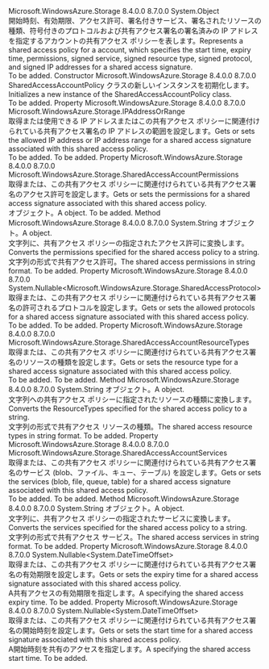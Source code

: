 <Type Name="SharedAccessAccountPolicy" FullName="Microsoft.WindowsAzure.Storage.SharedAccessAccountPolicy">
  <TypeSignature Language="C#" Value="public sealed class SharedAccessAccountPolicy" />
  <TypeSignature Language="ILAsm" Value=".class public auto ansi sealed beforefieldinit SharedAccessAccountPolicy extends System.Object" />
  <TypeSignature Language="DocId" Value="T:Microsoft.WindowsAzure.Storage.SharedAccessAccountPolicy" />
  <TypeSignature Language="VB.NET" Value="Public NotInheritable Class SharedAccessAccountPolicy" />
  <TypeSignature Language="F#" Value="type SharedAccessAccountPolicy = class" />
  <AssemblyInfo>
    <AssemblyName>Microsoft.WindowsAzure.Storage</AssemblyName>
    <AssemblyVersion>8.4.0.0</AssemblyVersion>
    <AssemblyVersion>8.7.0.0</AssemblyVersion>
  </AssemblyInfo>
  <Base>
    <BaseTypeName>System.Object</BaseTypeName>
  </Base>
  <Interfaces />
  <Docs>
    <summary>
            <span data-ttu-id="0ac6d-101">開始時刻、有効期限、アクセス許可、署名付きサービス、署名されたリソースの種類、符号付きのプロトコルおよび共有アクセス署名の署名済みの IP アドレスを指定するアカウントの共有アクセス ポリシーを表します。</span><span class="sxs-lookup"><span data-stu-id="0ac6d-101">Represents a shared access policy for a account, which specifies the start time, expiry time, permissions, signed service, signed resource type, signed protocol, and signed IP addresses for a shared access signature.</span></span>
            </summary>
    <remarks>To be added.</remarks>
  </Docs>
  <Members>
    <Member MemberName=".ctor">
      <MemberSignature Language="C#" Value="public SharedAccessAccountPolicy ();" />
      <MemberSignature Language="ILAsm" Value=".method public hidebysig specialname rtspecialname instance void .ctor() cil managed" />
      <MemberSignature Language="DocId" Value="M:Microsoft.WindowsAzure.Storage.SharedAccessAccountPolicy.#ctor" />
      <MemberSignature Language="VB.NET" Value="Public Sub New ()" />
      <MemberType>Constructor</MemberType>
      <AssemblyInfo>
        <AssemblyName>Microsoft.WindowsAzure.Storage</AssemblyName>
        <AssemblyVersion>8.4.0.0</AssemblyVersion>
        <AssemblyVersion>8.7.0.0</AssemblyVersion>
      </AssemblyInfo>
      <Parameters />
      <Docs>
        <summary>
            <span data-ttu-id="0ac6d-102">SharedAccessAccountPolicy クラスの新しいインスタンスを初期化します。</span><span class="sxs-lookup"><span data-stu-id="0ac6d-102">Initializes a new instance of the SharedAccessAccountPolicy class.</span></span>
            </summary>
        <remarks>To be added.</remarks>
      </Docs>
    </Member>
    <Member MemberName="IPAddressOrRange">
      <MemberSignature Language="C#" Value="public Microsoft.WindowsAzure.Storage.IPAddressOrRange IPAddressOrRange { get; set; }" />
      <MemberSignature Language="ILAsm" Value=".property instance class Microsoft.WindowsAzure.Storage.IPAddressOrRange IPAddressOrRange" />
      <MemberSignature Language="DocId" Value="P:Microsoft.WindowsAzure.Storage.SharedAccessAccountPolicy.IPAddressOrRange" />
      <MemberSignature Language="VB.NET" Value="Public Property IPAddressOrRange As IPAddressOrRange" />
      <MemberSignature Language="F#" Value="member this.IPAddressOrRange : Microsoft.WindowsAzure.Storage.IPAddressOrRange with get, set" Usage="Microsoft.WindowsAzure.Storage.SharedAccessAccountPolicy.IPAddressOrRange" />
      <MemberType>Property</MemberType>
      <AssemblyInfo>
        <AssemblyName>Microsoft.WindowsAzure.Storage</AssemblyName>
        <AssemblyVersion>8.4.0.0</AssemblyVersion>
        <AssemblyVersion>8.7.0.0</AssemblyVersion>
      </AssemblyInfo>
      <ReturnValue>
        <ReturnType>Microsoft.WindowsAzure.Storage.IPAddressOrRange</ReturnType>
      </ReturnValue>
      <Docs>
        <summary>
            <span data-ttu-id="0ac6d-103">取得または使用できる IP アドレスまたはこの共有アクセス ポリシーに関連付けられている共有アクセス署名の IP アドレスの範囲を設定します。</span><span class="sxs-lookup"><span data-stu-id="0ac6d-103">Gets or sets the allowed IP address or IP address range for a shared access signature associated with this shared access policy.</span></span>
            </summary>
        <value>To be added.</value>
        <remarks>To be added.</remarks>
      </Docs>
    </Member>
    <Member MemberName="Permissions">
      <MemberSignature Language="C#" Value="public Microsoft.WindowsAzure.Storage.SharedAccessAccountPermissions Permissions { get; set; }" />
      <MemberSignature Language="ILAsm" Value=".property instance valuetype Microsoft.WindowsAzure.Storage.SharedAccessAccountPermissions Permissions" />
      <MemberSignature Language="DocId" Value="P:Microsoft.WindowsAzure.Storage.SharedAccessAccountPolicy.Permissions" />
      <MemberSignature Language="VB.NET" Value="Public Property Permissions As SharedAccessAccountPermissions" />
      <MemberSignature Language="F#" Value="member this.Permissions : Microsoft.WindowsAzure.Storage.SharedAccessAccountPermissions with get, set" Usage="Microsoft.WindowsAzure.Storage.SharedAccessAccountPolicy.Permissions" />
      <MemberType>Property</MemberType>
      <AssemblyInfo>
        <AssemblyName>Microsoft.WindowsAzure.Storage</AssemblyName>
        <AssemblyVersion>8.4.0.0</AssemblyVersion>
        <AssemblyVersion>8.7.0.0</AssemblyVersion>
      </AssemblyInfo>
      <ReturnValue>
        <ReturnType>Microsoft.WindowsAzure.Storage.SharedAccessAccountPermissions</ReturnType>
      </ReturnValue>
      <Docs>
        <summary>
            <span data-ttu-id="0ac6d-104">取得または、この共有アクセス ポリシーに関連付けられている共有アクセス署名のアクセス許可を設定します。</span><span class="sxs-lookup"><span data-stu-id="0ac6d-104">Gets or sets the permissions for a shared access signature associated with this shared access policy.</span></span>
            </summary>
        <value><span data-ttu-id="0ac6d-105"><see cref="T:Microsoft.WindowsAzure.Storage.SharedAccessAccountPermissions" /> オブジェクト。</span><span class="sxs-lookup"><span data-stu-id="0ac6d-105">A <see cref="T:Microsoft.WindowsAzure.Storage.SharedAccessAccountPermissions" /> object.</span></span></value>
        <remarks>To be added.</remarks>
      </Docs>
    </Member>
    <Member MemberName="PermissionsToString">
      <MemberSignature Language="C#" Value="public static string PermissionsToString (Microsoft.WindowsAzure.Storage.SharedAccessAccountPermissions permissions);" />
      <MemberSignature Language="ILAsm" Value=".method public static hidebysig string PermissionsToString(valuetype Microsoft.WindowsAzure.Storage.SharedAccessAccountPermissions permissions) cil managed" />
      <MemberSignature Language="DocId" Value="M:Microsoft.WindowsAzure.Storage.SharedAccessAccountPolicy.PermissionsToString(Microsoft.WindowsAzure.Storage.SharedAccessAccountPermissions)" />
      <MemberSignature Language="VB.NET" Value="Public Shared Function PermissionsToString (permissions As SharedAccessAccountPermissions) As String" />
      <MemberSignature Language="F#" Value="static member PermissionsToString : Microsoft.WindowsAzure.Storage.SharedAccessAccountPermissions -&gt; string" Usage="Microsoft.WindowsAzure.Storage.SharedAccessAccountPolicy.PermissionsToString permissions" />
      <MemberType>Method</MemberType>
      <AssemblyInfo>
        <AssemblyName>Microsoft.WindowsAzure.Storage</AssemblyName>
        <AssemblyVersion>8.4.0.0</AssemblyVersion>
        <AssemblyVersion>8.7.0.0</AssemblyVersion>
      </AssemblyInfo>
      <ReturnValue>
        <ReturnType>System.String</ReturnType>
      </ReturnValue>
      <Parameters>
        <Parameter Name="permissions" Type="Microsoft.WindowsAzure.Storage.SharedAccessAccountPermissions" />
      </Parameters>
      <Docs>
        <param name="permissions"><span data-ttu-id="0ac6d-106"><see cref="T:Microsoft.WindowsAzure.Storage.SharedAccessAccountPermissions" /> オブジェクト。</span><span class="sxs-lookup"><span data-stu-id="0ac6d-106">A <see cref="T:Microsoft.WindowsAzure.Storage.SharedAccessAccountPermissions" /> object.</span></span></param>
        <summary>
            <span data-ttu-id="0ac6d-107">文字列に、共有アクセス ポリシーの指定されたアクセス許可に変換します。</span><span class="sxs-lookup"><span data-stu-id="0ac6d-107">Converts the permissions specified for the shared access policy to a string.</span></span>
            </summary>
        <returns><span data-ttu-id="0ac6d-108">文字列の形式で共有アクセス許可。</span><span class="sxs-lookup"><span data-stu-id="0ac6d-108">The shared access permissions in string format.</span></span></returns>
        <remarks>To be added.</remarks>
      </Docs>
    </Member>
    <Member MemberName="Protocols">
      <MemberSignature Language="C#" Value="public Nullable&lt;Microsoft.WindowsAzure.Storage.SharedAccessProtocol&gt; Protocols { get; set; }" />
      <MemberSignature Language="ILAsm" Value=".property instance valuetype System.Nullable`1&lt;valuetype Microsoft.WindowsAzure.Storage.SharedAccessProtocol&gt; Protocols" />
      <MemberSignature Language="DocId" Value="P:Microsoft.WindowsAzure.Storage.SharedAccessAccountPolicy.Protocols" />
      <MemberSignature Language="VB.NET" Value="Public Property Protocols As Nullable(Of SharedAccessProtocol)" />
      <MemberSignature Language="F#" Value="member this.Protocols : Nullable&lt;Microsoft.WindowsAzure.Storage.SharedAccessProtocol&gt; with get, set" Usage="Microsoft.WindowsAzure.Storage.SharedAccessAccountPolicy.Protocols" />
      <MemberType>Property</MemberType>
      <AssemblyInfo>
        <AssemblyName>Microsoft.WindowsAzure.Storage</AssemblyName>
        <AssemblyVersion>8.4.0.0</AssemblyVersion>
        <AssemblyVersion>8.7.0.0</AssemblyVersion>
      </AssemblyInfo>
      <ReturnValue>
        <ReturnType>System.Nullable&lt;Microsoft.WindowsAzure.Storage.SharedAccessProtocol&gt;</ReturnType>
      </ReturnValue>
      <Docs>
        <summary>
            <span data-ttu-id="0ac6d-109">取得または、この共有アクセス ポリシーに関連付けられている共有アクセス署名の許可されるプロトコルを設定します。</span><span class="sxs-lookup"><span data-stu-id="0ac6d-109">Gets or sets the allowed protocols for a shared access signature associated with this shared access policy.</span></span>
            </summary>
        <value>To be added.</value>
        <remarks>To be added.</remarks>
      </Docs>
    </Member>
    <Member MemberName="ResourceTypes">
      <MemberSignature Language="C#" Value="public Microsoft.WindowsAzure.Storage.SharedAccessAccountResourceTypes ResourceTypes { get; set; }" />
      <MemberSignature Language="ILAsm" Value=".property instance valuetype Microsoft.WindowsAzure.Storage.SharedAccessAccountResourceTypes ResourceTypes" />
      <MemberSignature Language="DocId" Value="P:Microsoft.WindowsAzure.Storage.SharedAccessAccountPolicy.ResourceTypes" />
      <MemberSignature Language="VB.NET" Value="Public Property ResourceTypes As SharedAccessAccountResourceTypes" />
      <MemberSignature Language="F#" Value="member this.ResourceTypes : Microsoft.WindowsAzure.Storage.SharedAccessAccountResourceTypes with get, set" Usage="Microsoft.WindowsAzure.Storage.SharedAccessAccountPolicy.ResourceTypes" />
      <MemberType>Property</MemberType>
      <AssemblyInfo>
        <AssemblyName>Microsoft.WindowsAzure.Storage</AssemblyName>
        <AssemblyVersion>8.4.0.0</AssemblyVersion>
        <AssemblyVersion>8.7.0.0</AssemblyVersion>
      </AssemblyInfo>
      <ReturnValue>
        <ReturnType>Microsoft.WindowsAzure.Storage.SharedAccessAccountResourceTypes</ReturnType>
      </ReturnValue>
      <Docs>
        <summary>
            <span data-ttu-id="0ac6d-110">取得または、この共有アクセス ポリシーに関連付けられている共有アクセス署名のリソースの種類を設定します。</span><span class="sxs-lookup"><span data-stu-id="0ac6d-110">Gets or sets the resource type for a shared access signature associated with this shared access policy.</span></span>
            </summary>
        <value>To be added.</value>
        <remarks>To be added.</remarks>
      </Docs>
    </Member>
    <Member MemberName="ResourceTypesToString">
      <MemberSignature Language="C#" Value="public static string ResourceTypesToString (Microsoft.WindowsAzure.Storage.SharedAccessAccountResourceTypes resourceTypes);" />
      <MemberSignature Language="ILAsm" Value=".method public static hidebysig string ResourceTypesToString(valuetype Microsoft.WindowsAzure.Storage.SharedAccessAccountResourceTypes resourceTypes) cil managed" />
      <MemberSignature Language="DocId" Value="M:Microsoft.WindowsAzure.Storage.SharedAccessAccountPolicy.ResourceTypesToString(Microsoft.WindowsAzure.Storage.SharedAccessAccountResourceTypes)" />
      <MemberSignature Language="VB.NET" Value="Public Shared Function ResourceTypesToString (resourceTypes As SharedAccessAccountResourceTypes) As String" />
      <MemberSignature Language="F#" Value="static member ResourceTypesToString : Microsoft.WindowsAzure.Storage.SharedAccessAccountResourceTypes -&gt; string" Usage="Microsoft.WindowsAzure.Storage.SharedAccessAccountPolicy.ResourceTypesToString resourceTypes" />
      <MemberType>Method</MemberType>
      <AssemblyInfo>
        <AssemblyName>Microsoft.WindowsAzure.Storage</AssemblyName>
        <AssemblyVersion>8.4.0.0</AssemblyVersion>
        <AssemblyVersion>8.7.0.0</AssemblyVersion>
      </AssemblyInfo>
      <ReturnValue>
        <ReturnType>System.String</ReturnType>
      </ReturnValue>
      <Parameters>
        <Parameter Name="resourceTypes" Type="Microsoft.WindowsAzure.Storage.SharedAccessAccountResourceTypes" />
      </Parameters>
      <Docs>
        <param name="resourceTypes"><span data-ttu-id="0ac6d-111"><see cref="T:Microsoft.WindowsAzure.Storage.SharedAccessAccountResourceTypes" /> オブジェクト。</span><span class="sxs-lookup"><span data-stu-id="0ac6d-111">A <see cref="T:Microsoft.WindowsAzure.Storage.SharedAccessAccountResourceTypes" /> object.</span></span></param>
        <summary>
            <span data-ttu-id="0ac6d-112">文字列への共有アクセス ポリシーに指定されたリソースの種類に変換します。</span><span class="sxs-lookup"><span data-stu-id="0ac6d-112">Converts the ResourceTypes specified for the shared access policy to a string.</span></span>
            </summary>
        <returns><span data-ttu-id="0ac6d-113">文字列の形式で共有アクセス リソースの種類。</span><span class="sxs-lookup"><span data-stu-id="0ac6d-113">The shared access resource types in string format.</span></span></returns>
        <remarks>To be added.</remarks>
      </Docs>
    </Member>
    <Member MemberName="Services">
      <MemberSignature Language="C#" Value="public Microsoft.WindowsAzure.Storage.SharedAccessAccountServices Services { get; set; }" />
      <MemberSignature Language="ILAsm" Value=".property instance valuetype Microsoft.WindowsAzure.Storage.SharedAccessAccountServices Services" />
      <MemberSignature Language="DocId" Value="P:Microsoft.WindowsAzure.Storage.SharedAccessAccountPolicy.Services" />
      <MemberSignature Language="VB.NET" Value="Public Property Services As SharedAccessAccountServices" />
      <MemberSignature Language="F#" Value="member this.Services : Microsoft.WindowsAzure.Storage.SharedAccessAccountServices with get, set" Usage="Microsoft.WindowsAzure.Storage.SharedAccessAccountPolicy.Services" />
      <MemberType>Property</MemberType>
      <AssemblyInfo>
        <AssemblyName>Microsoft.WindowsAzure.Storage</AssemblyName>
        <AssemblyVersion>8.4.0.0</AssemblyVersion>
        <AssemblyVersion>8.7.0.0</AssemblyVersion>
      </AssemblyInfo>
      <ReturnValue>
        <ReturnType>Microsoft.WindowsAzure.Storage.SharedAccessAccountServices</ReturnType>
      </ReturnValue>
      <Docs>
        <summary>
            <span data-ttu-id="0ac6d-114">取得または、この共有アクセス ポリシーに関連付けられている共有アクセス署名のサービス (blob、ファイル、キュー、テーブル) を設定します。</span><span class="sxs-lookup"><span data-stu-id="0ac6d-114">Gets or sets the services (blob, file, queue, table) for a shared access signature associated with this shared access policy.</span></span>
            </summary>
        <value>To be added.</value>
        <remarks>To be added.</remarks>
      </Docs>
    </Member>
    <Member MemberName="ServicesToString">
      <MemberSignature Language="C#" Value="public static string ServicesToString (Microsoft.WindowsAzure.Storage.SharedAccessAccountServices services);" />
      <MemberSignature Language="ILAsm" Value=".method public static hidebysig string ServicesToString(valuetype Microsoft.WindowsAzure.Storage.SharedAccessAccountServices services) cil managed" />
      <MemberSignature Language="DocId" Value="M:Microsoft.WindowsAzure.Storage.SharedAccessAccountPolicy.ServicesToString(Microsoft.WindowsAzure.Storage.SharedAccessAccountServices)" />
      <MemberSignature Language="VB.NET" Value="Public Shared Function ServicesToString (services As SharedAccessAccountServices) As String" />
      <MemberSignature Language="F#" Value="static member ServicesToString : Microsoft.WindowsAzure.Storage.SharedAccessAccountServices -&gt; string" Usage="Microsoft.WindowsAzure.Storage.SharedAccessAccountPolicy.ServicesToString services" />
      <MemberType>Method</MemberType>
      <AssemblyInfo>
        <AssemblyName>Microsoft.WindowsAzure.Storage</AssemblyName>
        <AssemblyVersion>8.4.0.0</AssemblyVersion>
        <AssemblyVersion>8.7.0.0</AssemblyVersion>
      </AssemblyInfo>
      <ReturnValue>
        <ReturnType>System.String</ReturnType>
      </ReturnValue>
      <Parameters>
        <Parameter Name="services" Type="Microsoft.WindowsAzure.Storage.SharedAccessAccountServices" />
      </Parameters>
      <Docs>
        <param name="services"><span data-ttu-id="0ac6d-115"><see cref="T:Microsoft.WindowsAzure.Storage.SharedAccessAccountServices" /> オブジェクト。</span><span class="sxs-lookup"><span data-stu-id="0ac6d-115">A <see cref="T:Microsoft.WindowsAzure.Storage.SharedAccessAccountServices" /> object.</span></span></param>
        <summary>
            <span data-ttu-id="0ac6d-116">文字列に、共有アクセス ポリシーの指定されたサービスに変換します。</span><span class="sxs-lookup"><span data-stu-id="0ac6d-116">Converts the services specified for the shared access policy to a string.</span></span>
            </summary>
        <returns><span data-ttu-id="0ac6d-117">文字列の形式で共有アクセス サービス。</span><span class="sxs-lookup"><span data-stu-id="0ac6d-117">The shared access services in string format.</span></span></returns>
        <remarks>To be added.</remarks>
      </Docs>
    </Member>
    <Member MemberName="SharedAccessExpiryTime">
      <MemberSignature Language="C#" Value="public Nullable&lt;DateTimeOffset&gt; SharedAccessExpiryTime { get; set; }" />
      <MemberSignature Language="ILAsm" Value=".property instance valuetype System.Nullable`1&lt;valuetype System.DateTimeOffset&gt; SharedAccessExpiryTime" />
      <MemberSignature Language="DocId" Value="P:Microsoft.WindowsAzure.Storage.SharedAccessAccountPolicy.SharedAccessExpiryTime" />
      <MemberSignature Language="VB.NET" Value="Public Property SharedAccessExpiryTime As Nullable(Of DateTimeOffset)" />
      <MemberSignature Language="F#" Value="member this.SharedAccessExpiryTime : Nullable&lt;DateTimeOffset&gt; with get, set" Usage="Microsoft.WindowsAzure.Storage.SharedAccessAccountPolicy.SharedAccessExpiryTime" />
      <MemberType>Property</MemberType>
      <AssemblyInfo>
        <AssemblyName>Microsoft.WindowsAzure.Storage</AssemblyName>
        <AssemblyVersion>8.4.0.0</AssemblyVersion>
        <AssemblyVersion>8.7.0.0</AssemblyVersion>
      </AssemblyInfo>
      <ReturnValue>
        <ReturnType>System.Nullable&lt;System.DateTimeOffset&gt;</ReturnType>
      </ReturnValue>
      <Docs>
        <summary>
            <span data-ttu-id="0ac6d-118">取得または、この共有アクセス ポリシーに関連付けられている共有アクセス署名の有効期限を設定します。</span><span class="sxs-lookup"><span data-stu-id="0ac6d-118">Gets or sets the expiry time for a shared access signature associated with this shared access policy.</span></span>
            </summary>
        <value><span data-ttu-id="0ac6d-119">A<see cref="T:System.DateTimeOffset" />共有アクセスの有効期限を指定します。</span><span class="sxs-lookup"><span data-stu-id="0ac6d-119">A <see cref="T:System.DateTimeOffset" /> specifying the shared access expiry time.</span></span></value>
        <remarks>To be added.</remarks>
      </Docs>
    </Member>
    <Member MemberName="SharedAccessStartTime">
      <MemberSignature Language="C#" Value="public Nullable&lt;DateTimeOffset&gt; SharedAccessStartTime { get; set; }" />
      <MemberSignature Language="ILAsm" Value=".property instance valuetype System.Nullable`1&lt;valuetype System.DateTimeOffset&gt; SharedAccessStartTime" />
      <MemberSignature Language="DocId" Value="P:Microsoft.WindowsAzure.Storage.SharedAccessAccountPolicy.SharedAccessStartTime" />
      <MemberSignature Language="VB.NET" Value="Public Property SharedAccessStartTime As Nullable(Of DateTimeOffset)" />
      <MemberSignature Language="F#" Value="member this.SharedAccessStartTime : Nullable&lt;DateTimeOffset&gt; with get, set" Usage="Microsoft.WindowsAzure.Storage.SharedAccessAccountPolicy.SharedAccessStartTime" />
      <MemberType>Property</MemberType>
      <AssemblyInfo>
        <AssemblyName>Microsoft.WindowsAzure.Storage</AssemblyName>
        <AssemblyVersion>8.4.0.0</AssemblyVersion>
        <AssemblyVersion>8.7.0.0</AssemblyVersion>
      </AssemblyInfo>
      <ReturnValue>
        <ReturnType>System.Nullable&lt;System.DateTimeOffset&gt;</ReturnType>
      </ReturnValue>
      <Docs>
        <summary>
            <span data-ttu-id="0ac6d-120">取得または、この共有アクセス ポリシーに関連付けられている共有アクセス署名の開始時刻を設定します。</span><span class="sxs-lookup"><span data-stu-id="0ac6d-120">Gets or sets the start time for a shared access signature associated with this shared access policy.</span></span>
            </summary>
        <value><span data-ttu-id="0ac6d-121">A<see cref="T:System.DateTimeOffset" />開始時刻を共有のアクセスを指定します。</span><span class="sxs-lookup"><span data-stu-id="0ac6d-121">A <see cref="T:System.DateTimeOffset" /> specifying the shared access start time.</span></span></value>
        <remarks>To be added.</remarks>
      </Docs>
    </Member>
  </Members>
</Type>